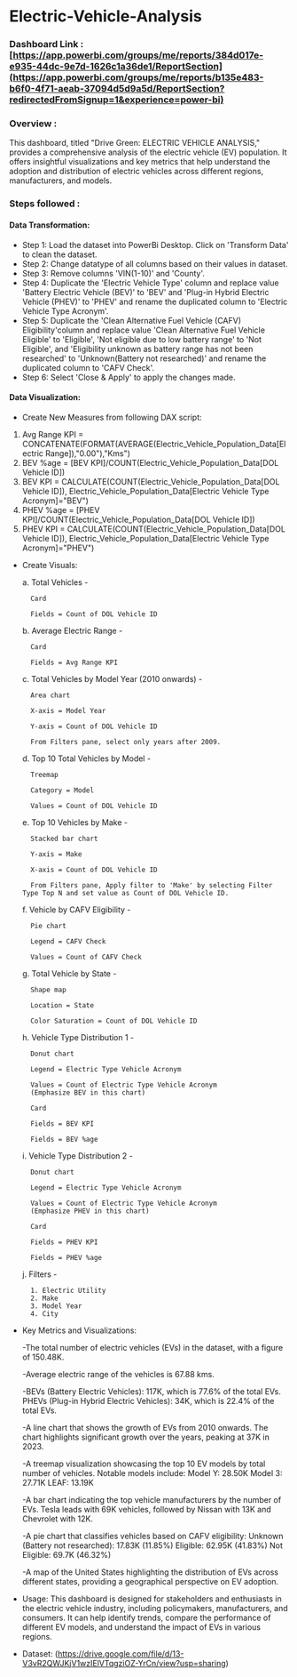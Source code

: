 # Electric-Vehicle-Analysis
### Dashboard Link : [https://app.powerbi.com/groups/me/reports/384d017e-e935-44dc-9e7d-1626c1a36de1/ReportSection](https://app.powerbi.com/groups/me/reports/b135e483-b6f0-4f71-aeab-37094d5d9a5d/ReportSection?redirectedFromSignup=1&experience=power-bi)

### Overview :
This dashboard, titled "Drive Green: ELECTRIC VEHICLE ANALYSIS," provides a comprehensive analysis of the electric vehicle (EV) population. It offers insightful visualizations and key metrics that help understand the adoption and distribution of electric vehicles across different regions, manufacturers, and models.

### Steps followed :
#### Data Transformation:
- Step 1: Load the dataset into PowerBi Desktop. Click on 'Transform Data' to clean the dataset.
- Step 2: Change datatype of all columns based on their values in dataset.
- Step 3: Remove columns 'VIN(1-10)' and 'County'.
- Step 4: Duplicate the 'Electric Vehicle Type' column and replace value 'Battery Electric Vehicle (BEV)' to 'BEV' and 'Plug-in Hybrid Electric Vehicle (PHEV)' to 'PHEV' and rename the duplicated column to 'Electric Vehicle Type Acronym'.
- Step 5: Duplicate the 'Clean Alternative Fuel Vehicle (CAFV) Eligibility'column and replace value 'Clean Alternative Fuel Vehicle Eligible' to 'Eligible', 'Not eligible due to low battery range' to 'Not Eligible', and 'Eligibility unknown as battery range has not been researched' to 'Unknown(Battery not researched)' and rename the duplicated column to 'CAFV Check'.
- Step 6: Select 'Close & Apply' to apply the changes made.

#### Data Visualization:
- Create New Measures from following DAX script:
1. Avg Range KPI = CONCATENATE(FORMAT(AVERAGE(Electric_Vehicle_Population_Data[Electric Range]),"0.00"),"Kms")
2. BEV %age = [BEV KPI]/COUNT(Electric_Vehicle_Population_Data[DOL Vehicle ID])
3. BEV KPI = CALCULATE(COUNT(Electric_Vehicle_Population_Data[DOL Vehicle ID]), Electric_Vehicle_Population_Data[Electric Vehicle Type Acronym]="BEV")
4. PHEV %age = [PHEV KPI]/COUNT(Electric_Vehicle_Population_Data[DOL Vehicle ID])
5. PHEV KPI = CALCULATE(COUNT(Electric_Vehicle_Population_Data[DOL Vehicle ID]), Electric_Vehicle_Population_Data[Electric Vehicle Type Acronym]="PHEV")

- Create Visuals:
  
    a. Total Vehicles -
    
        Card
        
        Fields = Count of DOL Vehicle ID
      
    b. Average Electric Range -
    
        Card
        
        Fields = Avg Range KPI
        
    c. Total Vehicles by Model Year (2010 onwards) -
    
        Area chart
        
        X-axis = Model Year
        
        Y-axis = Count of DOL Vehicle ID
        
        From Filters pane, select only years after 2009.
        
    d. Top 10 Total Vehicles by Model -
    
        Treemap
        
        Category = Model
        
        Values = Count of DOL Vehicle ID
        
    e. Top 10 Vehicles by Make -
    
        Stacked bar chart
        
        Y-axis = Make
        
        X-axis = Count of DOL Vehicle ID
        
        From Filters pane, Apply filter to 'Make' by selecting Filter Type Top N and set value as Count of DOL Vehicle ID.
        
    f. Vehicle by CAFV Eligibility -
    
        Pie chart
        
        Legend = CAFV Check
        
        Values = Count of CAFV Check
        
    g. Total Vehicle by State -
    
        Shape map
        
        Location = State
        
        Color Saturation = Count of DOL Vehicle ID
        
    h. Vehicle Type Distribution 1 -
    
        Donut chart
        
        Legend = Electric Type Vehicle Acronym
        
        Values = Count of Electric Type Vehicle Acronym
        (Emphasize BEV in this chart)
        
        Card
        
        Fields = BEV KPI
        
        Fields = BEV %age
        
    i. Vehicle Type Distribution 2 -
    
        Donut chart
        
        Legend = Electric Type Vehicle Acronym
        
        Values = Count of Electric Type Vehicle Acronym
        (Emphasize PHEV in this chart)
        
        Card
        
        Fields = PHEV KPI
        
        Fields = PHEV %age
        
    j. Filters -
    
        1. Electric Utility
        2. Make
        3. Model Year
        4. City

  
- Key Metrics and Visualizations:
  
  -The total number of electric vehicles (EVs) in the dataset, with a figure of 150.48K.
  
  -Average electric range of the vehicles is 67.88 kms.
  
  -BEVs (Battery Electric Vehicles): 117K, which is 77.6% of the total EVs.
   PHEVs (Plug-in Hybrid Electric Vehicles): 34K, which is 22.4% of the total EVs.
  
  -A line chart that shows the growth of EVs from 2010 onwards. The chart highlights significant growth over the years, peaking at 37K in 2023.
  
  -A treemap visualization showcasing the top 10 EV models by total number of vehicles. Notable models include:
  Model Y: 28.50K
  Model 3: 27.71K
  LEAF: 13.19K
  
  -A bar chart indicating the top vehicle manufacturers by the number of EVs. Tesla leads with 69K vehicles, followed by Nissan with 13K and Chevrolet with 12K.
  
  -A pie chart that classifies vehicles based on CAFV eligibility:
  Unknown (Battery not researched): 17.83K (11.85%)
  Eligible: 62.95K (41.83%)
  Not Eligible: 69.7K (46.32%)
  
  -A map of the United States highlighting the distribution of EVs across different states, providing a geographical perspective on EV adoption.


- Usage:
    This dashboard is designed for stakeholders and enthusiasts in the electric vehicle industry, including policymakers, manufacturers, and consumers. It can help identify trends, compare the performance of different EV models, and understand the impact of EVs in various regions.

- Dataset:
    (https://drive.google.com/file/d/13-V3vR2QWJKjV1wzIElVTqgziOZ-YrCn/view?usp=sharing)
